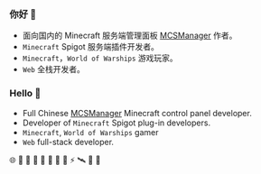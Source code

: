 ### 你好 👋

- 面向国内的 Minecraft 服务端管理面板 [MCSManager](https://github.com/MCSManager) 作者。
- `Minecraft` Spigot 服务端插件开发者。
- `Minecraft`，`World of Warships` 游戏玩家。
- `Web` 全栈开发者。



### Hello 🚀

- Full Chinese [MCSManager](https://github.com/MCSManager) Minecraft control panel developer.
- Developer of `Minecraft` Spigot plug-in developers.
- `Minecraft`, `World of Warships` gamer
- `Web` full-stack developer.


🌐 💌 🥪 🍉 🥚 💩 🍎 🎈 ⚡ 🛰️ 🎃 🥯
